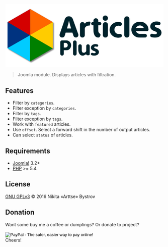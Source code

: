 ![Articles Plus](logo.svg)

> Joomla module. Displays articles with filtration.


## Features

- Filter by `categories`.
- Filter exception by `categories`.
- Filter by `tags`.
- Filter exception by `tags`.
- Work with `featured` articles.
- Use `offset`. Select a forward shift in the number of output articles.
- Can select `status` of articles.


## Requirements

- [Joomla!](https://github.com/joomla/joomla-cms) 3.2+
- [PHP](http://www.php.net/) >= 5.4


## License

[GNU GPLv3](http://www.gnu.org/licenses/gpl-3.0.en.html) &copy; 2016 Nikita «Arttse» Bystrov


## Donation
Want some buy me a coffee or dumplings? Or donate to project?
<form action="https://www.paypal.com/cgi-bin/webscr" method="post" target="_top">
<input type="hidden" name="cmd" value="_s-xclick">
<input type="hidden" name="hosted_button_id" value="5VQ99FGC96Y5A">
<input type="image" src="https://www.paypalobjects.com/en_US/i/btn/btn_donateCC_LG.gif" border="0" name="submit" alt="PayPal - The safer, easier way to pay online!">
<img alt="" border="0" src="https://www.paypalobjects.com/en_US/i/scr/pixel.gif" width="1" height="1">
</form>
Cheers!